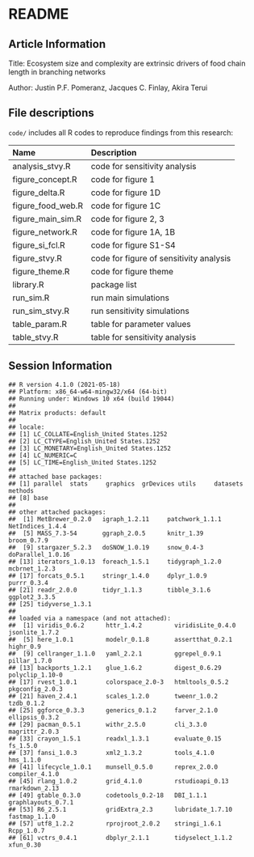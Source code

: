 README
================

## Article Information

Title: Ecosystem size and complexity are extrinsic drivers of food chain
length in branching networks

Author: Justin P.F. Pomeranz, Jacques C. Finlay, Akira Terui

## File descriptions

`code/` includes all R codes to reproduce findings from this research:

| Name                | Description                             |
|:--------------------|:----------------------------------------|
| analysis\_stvy.R    | code for sensitivity analysis           |
| figure\_concept.R   | code for figure 1                       |
| figure\_delta.R     | code for figure 1D                      |
| figure\_food\_web.R | code for figure 1C                      |
| figure\_main\_sim.R | code for figure 2, 3                    |
| figure\_network.R   | code for figure 1A, 1B                  |
| figure\_si\_fcl.R   | code for figure S1-S4                   |
| figure\_stvy.R      | code for figure of sensitivity analysis |
| figure\_theme.R     | code for figure theme                   |
| library.R           | package list                            |
| run\_sim.R          | run main simulations                    |
| run\_sim\_stvy.R    | run sensitivity simulations             |
| table\_param.R      | table for parameter values              |
| table\_stvy.R       | table for sensitivity analysis          |

## Session Information

    ## R version 4.1.0 (2021-05-18)
    ## Platform: x86_64-w64-mingw32/x64 (64-bit)
    ## Running under: Windows 10 x64 (build 19044)
    ## 
    ## Matrix products: default
    ## 
    ## locale:
    ## [1] LC_COLLATE=English_United States.1252 
    ## [2] LC_CTYPE=English_United States.1252   
    ## [3] LC_MONETARY=English_United States.1252
    ## [4] LC_NUMERIC=C                          
    ## [5] LC_TIME=English_United States.1252    
    ## 
    ## attached base packages:
    ## [1] parallel  stats     graphics  grDevices utils     datasets  methods  
    ## [8] base     
    ## 
    ## other attached packages:
    ##  [1] MetBrewer_0.2.0   igraph_1.2.11     patchwork_1.1.1   NetIndices_1.4.4 
    ##  [5] MASS_7.3-54       ggraph_2.0.5      knitr_1.39        broom_0.7.9      
    ##  [9] stargazer_5.2.3   doSNOW_1.0.19     snow_0.4-3        doParallel_1.0.16
    ## [13] iterators_1.0.13  foreach_1.5.1     tidygraph_1.2.0   mcbrnet_1.2.3    
    ## [17] forcats_0.5.1     stringr_1.4.0     dplyr_1.0.9       purrr_0.3.4      
    ## [21] readr_2.0.0       tidyr_1.1.3       tibble_3.1.6      ggplot2_3.3.5    
    ## [25] tidyverse_1.3.1  
    ## 
    ## loaded via a namespace (and not attached):
    ##  [1] viridis_0.6.2      httr_1.4.2         viridisLite_0.4.0  jsonlite_1.7.2    
    ##  [5] here_1.0.1         modelr_0.1.8       assertthat_0.2.1   highr_0.9         
    ##  [9] cellranger_1.1.0   yaml_2.2.1         ggrepel_0.9.1      pillar_1.7.0      
    ## [13] backports_1.2.1    glue_1.6.2         digest_0.6.29      polyclip_1.10-0   
    ## [17] rvest_1.0.1        colorspace_2.0-3   htmltools_0.5.2    pkgconfig_2.0.3   
    ## [21] haven_2.4.1        scales_1.2.0       tweenr_1.0.2       tzdb_0.1.2        
    ## [25] ggforce_0.3.3      generics_0.1.2     farver_2.1.0       ellipsis_0.3.2    
    ## [29] pacman_0.5.1       withr_2.5.0        cli_3.3.0          magrittr_2.0.3    
    ## [33] crayon_1.5.1       readxl_1.3.1       evaluate_0.15      fs_1.5.0          
    ## [37] fansi_1.0.3        xml2_1.3.2         tools_4.1.0        hms_1.1.0         
    ## [41] lifecycle_1.0.1    munsell_0.5.0      reprex_2.0.0       compiler_4.1.0    
    ## [45] rlang_1.0.2        grid_4.1.0         rstudioapi_0.13    rmarkdown_2.13    
    ## [49] gtable_0.3.0       codetools_0.2-18   DBI_1.1.1          graphlayouts_0.7.1
    ## [53] R6_2.5.1           gridExtra_2.3      lubridate_1.7.10   fastmap_1.1.0     
    ## [57] utf8_1.2.2         rprojroot_2.0.2    stringi_1.6.1      Rcpp_1.0.7        
    ## [61] vctrs_0.4.1        dbplyr_2.1.1       tidyselect_1.1.2   xfun_0.30
